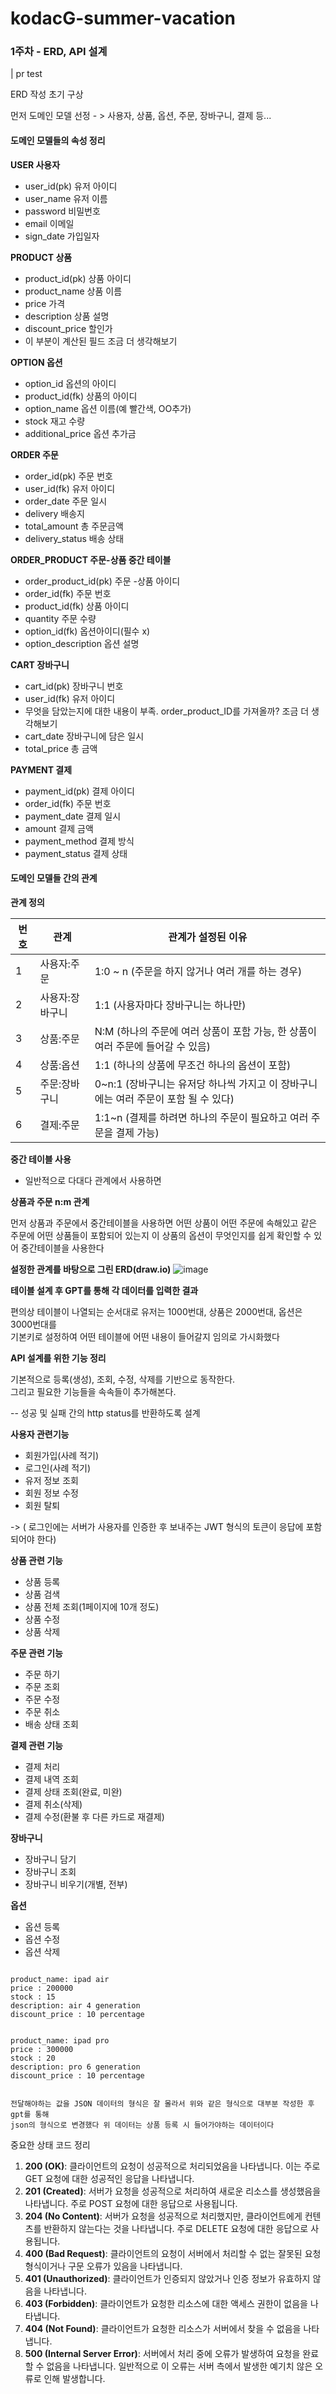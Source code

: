 # kodacG-summer-vacation

### 1주차 - ERD, API 설계
| pr test

ERD 작성 초기 구상

먼저 도메인 모델 선정 - > 사용자, 상품, 옵션, 주문, 장바구니, 결제 등...

#### 도메인 모델들의 속성 정리   

 **USER 사용자**
- user_id(pk) 유저 아이디
- user_name   유저 이름
- password    비밀번호
- email       이메일 
- sign_date   가입일자
  
**PRODUCT 상품**
- product_id(pk)   상품 아이디
- product_name     상품 이름 
- price            가격
- description      상품 설명
- discount_price   할인가
- 이 부분이 계산된 필드 조금 더 생각해보기

**OPTION 옵션**
- option_id        옵션의 아이디
- product_id(fk)   상품의 아이디
- option_name      옵션 이름(예 빨간색, OO추가)
- stock            재고 수량
- additional_price 옵션 추가금 

 **ORDER 주문**
- order_id(pk)     주문 번호
- user_id(fk)      유저 아이디
- order_date       주문 일시
- delivery         배송지
- total_amount     총 주문금액
- delivery_status 배송 상태

**ORDER_PRODUCT 주문-상품 중간 테이블**
- order_product_id(pk)  주문 -상품 아이디
- order_id(fk)          주문 번호
- product_id(fk)        상품 아이디
- quantity              주문 수량
- option_id(fk)         옵션아이디(필수 x)
- option_description    옵션 설명

 **CART 장바구니**
- cart_id(pk)    장바구니 번호
- user_id(fk)     유저 아이디
- 무엇을 담았는지에 대한 내용이 부족. order_product_ID를 가져올까? 조금 더 생각해보기 
- cart_date       장바구니에 담은 일시
- total_price     총 금액

**PAYMENT 결제**
- payment_id(pk)     결제 아이디
- order_id(fk)       주문 번호
- payment_date       결제 일시
- amount             결제 금액
- payment_method     결제 방식
- payment_status     결제 상태



#### 도메인 모델들 간의 관계 

**관계 정의**

| 번호 | 관계             | 관계가 설정된 이유                                 |
|------|------------------|---------------------------------------------------|
| 1    | 사용자:주문      | 1:0 ~ n (주문을 하지 않거나 여러 개를 하는 경우)      |
| 2    | 사용자:장바구니  | 1:1 (사용자마다 장바구니는 하나만)                 |
| 3    | 상품:주문        | N:M (하나의 주문에 여러 상품이 포함 가능, 한 상품이 여러 주문에 들어갈 수 있음) |
| 4    | 상품:옵션        | 1:1 (하나의 상품에 무조건 하나의 옵션이 포함) |
| 5    | 주문:장바구니    | 0~n:1 (장바구니는 유저당 하나씩 가지고 이 장바구니에는 여러 주문이 포함 될 수 있다) |
| 6    | 결제:주문        | 1:1~n (결제를 하려면 하나의 주문이 필요하고 여러 주문을 결제 가능) |


**중간 테이블 사용**

- 일반적으로 다대다 관계에서 사용하면 

**상품과 주문 n:m 관계**

먼저 상품과 주문에서 중간테이블을 사용하면 어떤 상품이 어떤 주문에 속해있고 
같은 주문에 어떤 상품들이 포함되어 있는지 이 상품의 옵션이 무엇인지를 쉽게 확인할 수 있어 중간테이블을 사용한다


**설정한 관계를 바탕으로 그린 ERD(draw.io)**
![image](https://github.com/user-attachments/assets/7ab9c9ab-8cbc-4872-a5a6-257640446134)



**테이블 설계 후 GPT를 통해 각 데이터를 입력한 결과**

편의상 테이블이 나열되는 순서대로 유저는 1000번대, 상품은 2000번대, 옵션은 3000번대를   
기본키로 설정하여 어떤 테이블에 어떤 내용이 들어갈지 임의로 가시화했다   


**API 설계를 위한 기능 정리**

기본적으로 등록(생성), 조회, 수정, 삭제를 기반으로 동작한다.   
그리고 필요한 기능들을 속속들이 추가해본다.   

-- 성공 및 실패 간의 http status를 반환하도록 설계 

**사용자 관련기능** 
- 회원가입(사례 적기)
- 로그인(사례 적기)
- 유저 정보 조회
- 회원 정보 수정
- 회원 탈퇴

-> ( 로그인에는 서버가 사용자를 인증한 후 보내주는 JWT 형식의 토큰이 응답에 포함되어야 한다)   

**상품 관련 기능**
- 상품 등록
- 상품 검색
- 상품 전체 조회(1페이지에 10개 정도)
- 상품 수정
- 상품 삭제
  
**주문 관련 기능**
- 주문 하기
- 주문 조회
- 주문 수정
- 주문 취소
- 배송 상태 조회

**결제 관련 기능**
- 결제 처리
- 결제 내역 조회
- 결제 상태 조회(완료, 미완)
- 결제 취소(삭제)
- 결제 수정(환불 후 다른 카드로 재결제)

**장바구니**
- 장바구니 담기
- 장바구니 조회
- 장바구니 비우기(개별, 전부)

**옵션**
- 옵션 등록
- 옵션 수정
- 옵션 삭제

```

product_name: ipad air
price : 200000
stock : 15
description: air 4 generation
discount_price : 10 percentage


product_name: ipad pro
price : 300000
stock : 20
description: pro 6 generation
discount_price : 10 percentage


전달해야하는 값을 JSON 데이터의 형식은 잘 몰라서 위와 같은 형식으로 대부분 작성한 후 gpt를 통해   
json의 형식으로 변경했다 위 데이터는 상품 등록 시 들어가야하는 데이터이다

```

중요한 상태 코드 정리

1. **200 (OK)**: 클라이언트의 요청이 성공적으로 처리되었음을 나타냅니다. 이는 주로 GET 요청에 대한 성공적인 응답을 나타냅니다.
2. **201 (Created)**: 서버가 요청을 성공적으로 처리하여 새로운 리소스를 생성했음을 나타냅니다. 주로 POST 요청에 대한 응답으로 사용됩니다.
3. **204 (No Content)**: 서버가 요청을 성공적으로 처리했지만, 클라이언트에게 컨텐츠를 반환하지 않는다는 것을 나타냅니다. 주로 DELETE 요청에 대한 응답으로 사용됩니다.
4. **400 (Bad Request)**: 클라이언트의 요청이 서버에서 처리할 수 없는 잘못된 요청 형식이거나 구문 오류가 있음을 나타냅니다.
5. **401 (Unauthorized)**: 클라이언트가 인증되지 않았거나 인증 정보가 유효하지 않음을 나타냅니다.
6. **403 (Forbidden)**: 클라이언트가 요청한 리소스에 대한 액세스 권한이 없음을 나타냅니다.
7. **404 (Not Found)**: 클라이언트가 요청한 리소스가 서버에서 찾을 수 없음을 나타냅니다.
8. **500 (Internal Server Error)**: 서버에서 처리 중에 오류가 발생하여 요청을 완료할 수 없음을 나타냅니다. 일반적으로 이 오류는 서버 측에서 발생한 예기치 않은 오류로 인해 발생합니다.





